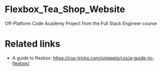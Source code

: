 # Flexbox_Tea_Shop_Website
Off-Platform Code Academy Project from the Full Stack Engineer course 


# Related links
* A guide to flexbox: https://css-tricks.com/snippets/css/a-guide-to-flexbox/